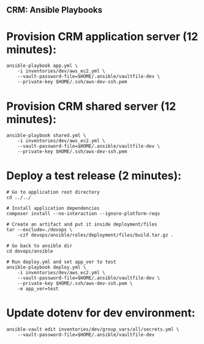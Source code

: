 CRM: Ansible Playbooks
-------------------------------------------

# Provision CRM application server (12 minutes):

    ansible-playbook app.yml \
        -i inventories/dev/aws_ec2.yml \
        --vault-password-file=$HOME/.ansible/vaultfile-dev \
        --private-key $HOME/.ssh/aws-dev-ssh.pem

# Provision CRM shared server (12 minutes):

    ansible-playbook shared.yml \
        -i inventories/dev/aws_ec2.yml \
        --vault-password-file=$HOME/.ansible/vaultfile-dev \
        --private-key $HOME/.ssh/aws-dev-ssh.pem

# Deploy a test release (2 minutes):

    # Go to application root directory
    cd ../../

    # Install application dependencies
    composer install --no-interaction --ignore-platform-reqs

    # Create an artifact and put it inside deployment/files
    tar --exclude=./devops \
        -czf devops/ansible/roles/deployment/files/build.tar.gz .

    # Go back to ansible dir
    cd devops/ansible

    # Run deploy.yml and set app_ver to test
    ansible-playbook deploy.yml \
        -i inventories/dev/aws_ec2.yml \
        --vault-password-file=$HOME/.ansible/vaultfile-dev \
        --private-key $HOME/.ssh/aws-dev-ssh.pem \
        -e app_ver=test

# Update dotenv for dev environment:

    ansible-vault edit inventories/dev/group_vars/all/secrets.yml \
        --vault-password-file=$HOME/.ansible/vaultfile-dev
